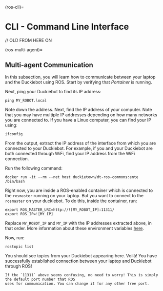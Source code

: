 (ros-cli)=
# CLI - Command Line Interface







// OLD FROM HERE ON



(ros-multi-agent)=
## Multi-agent Communication

In this subsection, you will learn how to communicate between your laptop and the Duckiebot using ROS. Start by
verifying that _Portainer_ is running.

Next, ping your Duckiebot to find its IP address:

    ping MY_ROBOT.local

Note down the address. Next, find the IP address of your computer. Note that you may have multiple IP addresses depending on how many networks you are connected to. If you have a Linux computer, you can find your IP using:

    ifconfig

From the output, extract the IP address of the interface from which you are connected to your Duckiebot. For example, if you and your Duckiebot are both connected through WiFi, find your IP address from the WiFi connection.

Run the following command:

    docker run -it --rm --net host duckietown/dt-ros-commons:ente /bin/bash

Right now, you are inside a ROS-enabled container which is connected to the `rosmaster` running on your laptop. But you want to connect to the `rosmaster` on your duckiebot. To do this, inside the container, run:

    export ROS_MASTER_URI=http://![MY_ROBOT_IP]:11311/
    export ROS_IP=![MY_IP]

Replace `MY_ROBOT_IP` and `MY_IP` with the IP addresses extracted above, in that order. More information about these environment variables [here](http://wiki.ros.org/ROS/EnvironmentVariables).

Now, run:

    rostopic list

You should see topics from your Duckiebot appearing here. Voilà! You have successfully established connection between your laptop and Duckiebot through ROS!

```{tip}
If the `11311` above seems confusing, no need to worry! This is simply the default port number that ROS 
uses for communication. You can change it for any other free port.
```